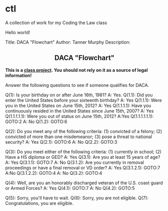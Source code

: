 # ctl
A collection of work for my Coding the Law class


<html>
  <head>
    <title>Hello world!</title>
  </head>
  <body>
      Hello world!
  </body>
</html>

Title: DACA "Flowchart"
Author: Tanner Murphy
Description: <link rel="stylesheet" type="text/css" href="https://suffolklitlab.org/howto/qna/style/style.css">
<div id="icon" style="background-size: 110px 99px;background-image: url('https://suffolklitlab.org/howto/qna/images/maxheadroom.gif');"></div>
<h2 style="text-align:center;">DACA "Flowchart"</h2>
<p><b>This is a <a href="https://www.codingthelaw.org/#mission">class project</a>. You should not rely on it as a source of legal information!</b></p>
<p>Answer the following questions to see if someone qualifies for DACA.</p>

Q(1): Is your birthday on or after June 16th, 1981?
A: Yes.
	Q(1.1): Did you enter the United States before your sixteenth birthday?
	A: Yes
		Q(1.1.1): Were you in the United States on June 15th, 2012? 
		A: Yes
			Q(1.1.1.1): Have you continuously resided in the United States since June 15th, 2007?
			A: Yes
				Q(1.1.1.1.1): Were you out of status on June 15th, 2012?
				A:Yes
					Q(1.1.1.1.1.1): GOTO:2
A: No
	Q(1.2): GOTO:6

Q(2): Do you meet any of the following criteria: (1) convicted of a felony; (2) convicted of more than one misdemeanor; (3) pose a threat to national security?
A: Yes
	Q(2.1): GOTO:6
A: No
	Q(2.2): GOTO:3

Q(3): Do you meet either of the following criteria: (1) currently in school; (2) Have a HS diploma or GED?
A: Yes
	Q(3.1): Are you at least 15 years of age?
	A: Yes
		Q(3.1.1): GOTO:7
	A: No
		Q(3.1.2): Are you currently in removal proceedings or have a final removal or VD order?
		A: Yes
			Q(3.1.2.1): GOTO:7
		A:No
			Q(3.1.2.2): GOTO:4
A: No
	Q(3.2): GOTO:4
	
Q(4): Well, are you an honorably discharged veteran of the U.S. coast guard or Armed Forces?
A: Yes
	Q(4.1): GOTO:7
A: No
	Q(4.2): GOTO:5


Q(5): Sorry, you'll have to wait.
Q(6): Sorry, you are not eligible. 
Q(7): Congratulations, you are eligible.  
